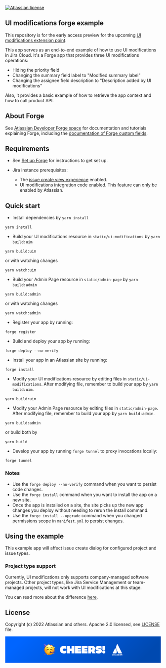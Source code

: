 [![Atlassian license](https://img.shields.io/badge/license-Apache%202.0-blue.svg?style=flat-square)](LICENSE)

## UI modifications forge example

This repository is for the early access preview for the upcoming
[UI modifications extension point](https://trello.com/c/HohZrqJl/77-issue-adjustments).

This app serves as an end-to-end example of how to use UI modifications in Jira Cloud. It's a Forge
app that provides three UI modifications operations:

-   Hiding the priority field
-   Changing the summary field label to "Modified summary label"
-   Changing the assignee field description to "Description added by UI modifications"

Also, it provides a basic example of how to retrieve the app context and how to call product API.

## About Forge

See [Atlassian Developer Forge space](https://developer.atlassian.com/platform/forge) for
documentation and tutorials explaining Forge, including the
[documentation of Forge custom fields](https://developer.atlassian.com/platform/forge/manifest-reference/#jira-custom-field).

## Requirements

-   See [Set up Forge](https://developer.atlassian.com/platform/forge/set-up-forge/) for
    instructions to get set up.

-   Jira instance prerequisites:
    -   The
        [issue create view experience](https://support.atlassian.com/jira-work-management/docs/what-is-the-new-jira-issue-create-experience/)
        enabled.
    -   UI modifications integration code enabled. This feature can only be enabled by Atlassian.

## Quick start

-   Install dependencies by `yarn install`

```
yarn install
```

-   Build your UI modifications resource in `static/ui-modifications` by `yarn build:uim`

```
yarn build:uim
```

or with watching changes

```
yarn watch:uim
```

-   Build your Admin Page resource in `static/admin-page` by `yarn build:admin`

```
yarn build:admin
```

or with watching changes

```
yarn watch:admin
```

-   Register your app by running:

```
forge register
```

-   Build and deploy your app by running:

```
forge deploy --no-verify
```

-   Install your app in an Atlassian site by running:

```
forge install
```

-   Modify your UI modifications resource by editing files in `static/ui-modifications`. After
    modifying file, remember to build your app by `yarn build:uim`.

```
yarn build:uim
```

-   Modify your Admin Page resource by editing files in `static/admin-page`. After modifying file,
    remember to build your app by `yarn build:admin`.

```
yarn build:admin
```

or build both by

```
yarn build
```

-   Develop your app by running `forge tunnel` to proxy invocations locally:

```
forge tunnel
```

### Notes

-   Use the `forge deploy --no-verify` command when you want to persist code changes.
-   Use the `forge install` command when you want to install the app on a new site.
-   Once the app is installed on a site, the site picks up the new app changes you deploy without
    needing to rerun the install command.
-   Use the `forge install --upgrade` command when you changed permissions scope in `manifest.yml`
    to persist changes.

## Using the example

This example app will affect issue create dialog for configured project and issue types.

### Project type support

Currently, UI modifications only supports company-managed software projects. Other project types,
like Jira Service Management or team-managed projects, will not work with UI modifications at this
stage.

You can read more about the difference
[here](https://support.atlassian.com/jira-software-cloud/docs/what-are-team-managed-and-company-managed-projects/).

## License

Copyright (c) 2022 Atlassian and others. Apache 2.0 licensed, see [LICENSE](LICENSE) file.

[![From Atlassian](https://raw.githubusercontent.com/atlassian-internal/oss-assets/master/banner-cheers.png)](https://www.atlassian.com)
